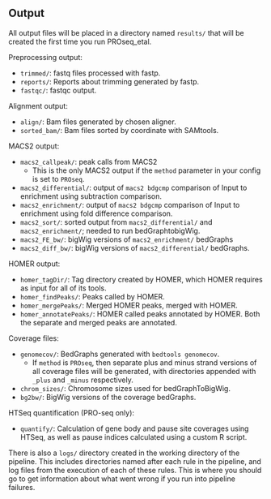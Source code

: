 ## Output

All output files will be placed in a directory named `results/` that will be created the first time you run PROseq_etal.

Preprocessing output:

* `trimmed/`: fastq files processed with fastp.
* `reports/`: Reports about trimming generated by fastp.
* `fastqc/`: fastqc output.

Alignment output:

* `align/`: Bam files generated by chosen aligner.
* `sorted_bam/`: Bam files sorted by coordinate with SAMtools.

MACS2 output:

* `macs2_callpeak/`: peak calls from MACS2
  - This is the only MACS2 output if the `method` parameter in your config is set to `PROseq`.
* `macs2_differential/`: output of `macs2 bdgcmp` comparison of Input to enrichment using subtraction comparison.
* `macs2_enrichment/`: output of `macs2 bdgcmp` comparison of Input to enrichment using fold difference comparison.
* `macs2_sort/`: sorted output from `macs2_differential/` and `macs2_enrichment/`; needed to run bedGraphtobigWig.
* `macs2_FE_bw/`: bigWig versions of `macs2_enrichment/` bedGraphs
* `macs2_diff_bw/`: bigWig versions of `macs2_differential/` bedGraphs.

HOMER output:

* `homer_tagDir/`: Tag directory created by HOMER, which HOMER requires as input for all of its tools.
* `homer_findPeaks/`: Peaks called by HOMER.
* `homer_mergePeaks/`: Merged HOMER peaks, merged with HOMER.
* `homer_annotatePeaks/`:  HOMER called peaks annotated by HOMER. Both the separate and merged peaks are annotated.

Coverage files:   

* `genomecov/`: BedGraphs generated with `bedtools genomecov`.  
    - If `method` is `PROseq`, then separate plus and minus strand versions of all coverage files will be generated, with directories appended with `_plus` and `_minus` respectively.
* `chrom_sizes/`: Chromosome sizes used for bedGraphToBigWig.
* `bg2bw/`: BigWig versions of the coverage bedGraphs.

HTSeq quantification (PRO-seq only):

* `quantify/`: Calculation of gene body and pause site coverages using HTSeq, as well as pause indices calculated using a custom R script.

There is also a `logs/` directory created in the working directory of the pipeline. This includes directories named after each rule in the pipeline, and log files from the execution of each of these rules. This is where you should go to get information about what went wrong if you run into pipeline failures.
